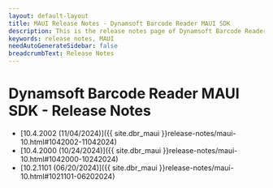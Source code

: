 ```yaml
---
layout: default-layout
title: MAUI Release Notes - Dynamsoft Barcode Reader MAUI SDK
description: This is the release notes page of Dynamsoft Barcode Reader for MAUI SDK.
keywords: release notes, MAUI
needAutoGenerateSidebar: false
breadcrumbText: Release Notes
---
```


# Dynamsoft Barcode Reader MAUI SDK - Release Notes

- [10.4.2002 (11/04/2024)]({{ site.dbr_maui }}release-notes/maui-10.html#1042002-11042024)
- [10.4.2000 (10/24/2024)]({{ site.dbr_maui }}release-notes/maui-10.html#1042000-10242024)
- [10.2.1101 (06/20/2024)]({{ site.dbr_maui }}release-notes/maui-10.html#1021101-06202024)
